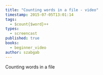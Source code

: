 ```yaml
---
title: "Counting words in a file - video"
timestamp: 2015-07-05T13:01:14
tags:
  - $count{$word}++
types:
  - screencast
published: true
books:
  - beginner_video
author: szabgab
---
```



Counting words in a file


<slidecast file="beginner-perl/counting-words-in-a-file" youtube="6e6zyIIsAoo" />
